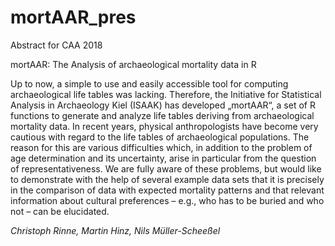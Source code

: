 # mortAAR_pres  
Abstract for CAA 2018

mortAAR: The Analysis of archaeological mortality data in R

Up to now, a simple to use and easily accessible tool for computing archaeological life tables was lacking. Therefore, the Initiative for Statistical Analysis in Archaeology Kiel (ISAAK) has developed „mortAAR“, a set of R functions to generate and analyze life tables deriving from archaeological mortality data. In recent years, physical anthropologists have become very cautious with regard to the life tables of archaeological populations. The reason for this are various difficulties which, in addition to the problem of age determination and its uncertainty, arise in particular from the question of representativeness. We are fully aware of these problems, but would like to demonstrate with the help of several example data sets that it is precisely in the comparison of data with expected mortality patterns and that relevant information about cultural preferences – e.g., who has to be buried and who not – can be elucidated.

*Christoph Rinne, Martin Hinz, Nils Müller-Scheeßel*
